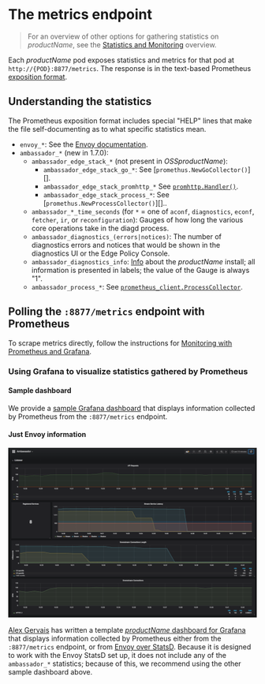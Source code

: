 # The metrics endpoint

> For an overview of other options for gathering statistics on
> $productName$, see the [Statistics and Monitoring](../) overview.

Each $productName$ pod exposes statistics and metrics for that pod at
`http://{POD}:8877/metrics`.  The response is in the text-based
Prometheus [exposition format][].

[exposition format]: https://prometheus.io/docs/instrumenting/exposition_formats/

## Understanding the statistics

The Prometheus exposition format includes special "HELP" lines that
make the file self-documenting as to what specific statistics mean.

<!--

  TODO(lukeshu): Go in to more detail about Envoy's statistics; the
  discoverability of them in Envoy's docs is really bad.  The best
  thing to grep for in envoy.git is:

     git grep -E ', *(Gauge|Counter|Histogram) *,' docs

-->

- `envoy_*`: See the [Envoy documentation][`GET /stats/prometheus`].
- `ambassador_*` (new in 1.7.0):
  - `ambassador_edge_stack_*` (not present in $OSSproductName$):
    - `ambassador_edge_stack_go_*`: See [`promethus.NewGoCollector()`][].
    - `ambassador_edge_stack_promhttp_*` See [`promhttp.Handler()`][].
    - `ambassador_edge_stack_process_*`: See [`promethus.NewProcessCollector()`][]..
  - `ambassador_*_time_seconds` (for `*` = one of `aconf`, `diagnostics`, `econf`, `fetcher`, `ir`, or `reconfiguration`):
    Gauges of how long the various core operations take in the diagd
    process.
  - `ambassador_diagnostics_(errors|notices)`: The number of
    diagnostics errors and notices that would be shown in the
    diagnostics UI or the Edge Policy Console.
  - `ambassador_diagnostics_info`: [Info][`prometheus_client.Info`]
    about the $productName$ install; all information is presented in
    labels; the value of the Gauge is always "1".
  - `ambassador_process_*`: See [`prometheus_client.ProcessCollector`][].

[`GET /stats/prometheus`]: https://www.envoyproxy.io/docs/envoy/v1.15.0/operations/admin.html#get--stats-prometheus
[`prometheus.NewProcessCollector`]: https://godoc.org/github.com/prometheus/client_golang/prometheus#NewProcessCollector
[`prometheus.NewGoCollector`]: https://godoc.org/github.com/prometheus/client_golang/prometheus#NewGoCollector
[`promhttp.Handler()`]: https://godoc.org/github.com/prometheus/client_golang/prometheus/promhttp#Handler
[`prometheus_client.Info`]: https://github.com/prometheus/client_python#info
[`prometheus_client.ProcessCollector`]: https://github.com/prometheus/client_python#process-collector

## Polling the `:8877/metrics` endpoint with Prometheus

To scrape metrics directly, follow the instructions for [Monitoring
with Prometheus and Grafana](../../../../howtos/prometheus).

### Using Grafana to visualize statistics gathered by Prometheus

#### Sample dashboard

We provide a [sample Grafana dashboard](https://grafana.com/grafana/dashboards/4698-ambassador-edge-stack/)
that displays information collected by Prometheus from the
`:8877/metrics` endpoint.


#### Just Envoy information

![Screenshot of a Grafana dashboard that displays just information from Envoy](../../../images/grafana.png)

[Alex Gervais][] has written a template [$productName$ dashboard for
Grafana][] that displays information collected by Prometheus either
from the `:8877/metrics` endpoint, or from [Envoy over
StatsD][envoy-statsd-prometheus].  Because it is designed to work with
the Envoy StatsD set up, it does not include any of the `ambassador_*`
statistics; because of this, we recommend using the other sample
dashboard above.

[Alex Gervais]: https://twitter.com/alex_gervais
[$productName$ dashboard for Grafana]: https://grafana.com/grafana/dashboards/4698-ambassador-edge-stack/
[envoy-statsd-prometheus]: ../envoy-statsd#using-prometheus-statsd-exporter-as-the-statsd-sink
